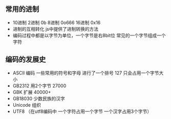 ## 常用的进制
- 10进制 2进制 0b 8进制 0o666 16进制  0x16
- 进制的互相转化 js中提供了进制转换的方法
- 编码过程中都是以字节为单位，一个字节是右8bit位 常见的一个字节组成一个字符

## 编码的发展史
- ASCII 编码 一些常用的符号和字母 进行了一个排号 127 只会占用一个字节大小
- GB2312 用2个字节 27000
- GBK 扩展 40000+
- GB18030 少数民族的汉字
- Unicode 组织
- UTF8 （在utf8编码中 一个字符占用一个字节 一个汉字占用3个字节）